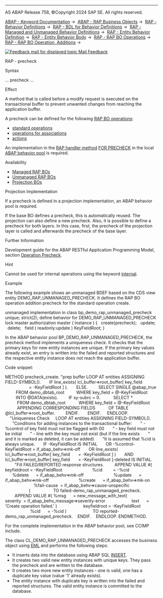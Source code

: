  

* * *

AS ABAP Release 758, ©Copyright 2024 SAP SE. All rights reserved.

[ABAP - Keyword Documentation](javascript:call_link\('abenabap.htm'\)) →  [ABAP - RAP Business Objects](javascript:call_link\('abenabap_rap.htm'\)) →  [RAP - Behavior Definitions](javascript:call_link\('abencds_bdef.htm'\)) →  [RAP - BDL for Behavior Definitions](javascript:call_link\('abenbdl.htm'\)) →  [RAP - Managed and Unmanaged Behavior Definitions](javascript:call_link\('abenbdl_rap_bo.htm'\)) →  [RAP - Entity Behavior Definition](javascript:call_link\('abenbdl_define_beh.htm'\)) →  [RAP - Entity Behavior Body](javascript:call_link\('abenbdl_body.htm'\)) →  [RAP - RAP BO Operations](javascript:call_link\('abenbdl_operations.htm'\)) →  [RAP - RAP BO Operation, Additions](javascript:call_link\('abenbdl_operations_additions.htm'\)) → 

 [![](Mail.gif?object=Mail.gif "Feedback mail for displayed topic") Mail Feedback](mailto:f1_help@sap.com?subject=Feedback%20on%20ABAP%20Documentation&body=Document:%20RAP%20-%20precheck%2C%20ABENBDL_PRECHECK%2C%20758%0D%0A%0D%0AError:%0D%0A%0D%0A%0D%0A%0D%0ASuggestion%20for%20improvement:)

RAP - precheck

Syntax

... precheck ...

Effect

A method that is called before a modify request is executed on the transactional buffer to prevent unwanted changes from reaching the application buffer.

A precheck can be defined for the following [RAP BO operations](javascript:call_link\('abenrap_bo_operation_glosry.htm'\) "Glossary Entry"):

-   [standard operations](javascript:call_link\('abenbdl_standard_operations.htm'\))
-   [operations for associations](javascript:call_link\('abenbdl_association.htm'\))
-   [actions](javascript:call_link\('abenbdl_nonstandard.htm'\))

An implementation in the [RAP handler method](javascript:call_link\('abenabp_handler_method_glosry.htm'\) "Glossary Entry") [FOR PRECHECK](javascript:call_link\('abaphandler_meth_precheck.htm'\)) in the local [ABAP behavior pool](javascript:call_link\('abenbehavior_pool_glosry.htm'\) "Glossary Entry") is required.

Availability

-   [Managed RAP BOs](javascript:call_link\('abenmanaged_rap_bo_glosry.htm'\) "Glossary Entry")
-   [Unmanaged RAP BOs](javascript:call_link\('abenunmanaged_rap_bo_glosry.htm'\) "Glossary Entry")
-   [Projection BOs](javascript:call_link\('abenrap_projection_bo_glosry.htm'\) "Glossary Entry")

Projection Implementation

If a precheck is defined in a projection implementation, an ABAP behavior pool is required.

If the base BO defines a precheck, this is automatically reused. The projection can also define a new precheck. Also, it is possible to define a precheck for both layers. In this case, first, the precheck of the projection layer is called and afterwards the precheck of the base layer.

Further Information

Development guide for the ABAP RESTful Application Programming Model, section [Operation Precheck](https://help.sap.com/docs/ABAP_Cloud/f055b8bf582d4f34b91da667bc1fcce6/f6e3880b641649b1b8247486579a1c9b?version=sap_cross_product_abap).

Hint

Cannot be used for internal operations using the keyword [internal](javascript:call_link\('abenbdl_internal.htm'\)).

Example

The following example shows an unmanaged BDEF based on the CDS view entity DEMO\_RAP\_UNMANAGED\_PRECHECK. It defines the RAP BO operation addition precheck for the standard operation create.

unmanaged
implementation in class bp\_demo\_rap\_unmanaged\_precheck unique;
strict(2);
define behavior for DEMO\_RAP\_UNMANAGED\_PRECHECK
lock master
authorization master ( instance )
{
  create(precheck);
  update;
  delete;
  field ( readonly:update ) KeyFieldRoot;
}

In the ABAP behavior pool BP\_DEMO\_RAP\_UNMANAGED\_PRECHECK, the precheck method implements a uniqueness check. It checks that the primary keys for new entity instances are unique. If the primary key values already exist, an entry is written into the failed and reported structures and the respective entity instance does not reach the application buffer.

Code snippet:

METHOD precheck\_create.
"prep buffer
LOOP AT entities ASSIGNING FIELD-SYMBOL(<buffer>).
      IF line\_exists( lcl\_buffer=>root\_buffer\[ key\_field
                      = <buffer>-KeyFieldRoot \] ).
      ELSE.
        SELECT SINGLE @abap\_true
         FROM demo\_dbtab\_root
         WHERE key\_field = @<buffer>-KeyFieldRoot
         INTO @DATA(exists).
        IF sy-subrc = 0.
          SELECT \*
          FROM demo\_dbtab\_root
          WHERE key\_field = @<buffer>-KeyFieldRoot
          APPENDING CORRESPONDING FIELDS
          OF TABLE @lcl\_buffer=>root\_buffer.
        ENDIF.
      ENDIF.
    ENDLOOP.
    "Uniqueness Check
    LOOP AT entities ASSIGNING FIELD-SYMBOL(<entity>).
      "Conditions for adding instances to the transactional buffer:
      " - %control of key field must not be flagged with 00
      " - key field must not be initial
      " - line with the key must not exist (but if the line exists
      "   and it is marked as deleted, it can be added)
      "It is assumed that %cid is always unique.
      IF <entity>-KeyFieldRoot IS INITIAL
      OR <entity>-%control-KeyFieldRoot = if\_abap\_behv=>mk-off
      OR line\_exists( lcl\_buffer=>root\_buffer\[ key\_field
      = <entity>-KeyFieldRoot \] )
      AND lcl\_buffer=>root\_buffer\[ key\_field
      = <entity>-KeyFieldRoot \]-deleted IS INITIAL.
        "Fill FAILED/REPORTED response structures.
        APPEND VALUE #( keyfieldroot = <entity>-KeyFieldRoot
                        %cid         = <entity>-%cid
                        %delete      = if\_abap\_behv=>mk-off
                        %update      = if\_abap\_behv=>mk-off
                        %create      = if\_abap\_behv=>mk-on
                        %fail-cause  = if\_abap\_behv=>cause-unspecific
                      )
                  TO failed-demo\_rap\_unmanaged\_precheck.
        APPEND VALUE #( %msg      = new\_message\_with\_text(
                     severity  = if\_abap\_behv\_message=>severity-error
                     text      = 'Create operation failed.' )
                     keyfieldroot = <entity>-KeyFieldRoot
                     %cid      = <entity>-%cid )
                     TO reported-demo\_rap\_unmanaged\_precheck.
   ENDIF.
   ENDLOOP.
ENDMETHOD.

For the complete implementation in the ABAP behavior pool, see CCIMP include.

The class CL\_DEMO\_RAP\_UNMANAGED\_PRECHECK accesses the business object using [EML](javascript:call_link\('abeneml_glosry.htm'\) "Glossary Entry") and performs the following steps:

-   It inserts data into the database using ABAP SQL [INSERT](javascript:call_link\('abapinsert_dbtab.htm'\)).
-   It creates two valid new entity instances with unique keys. They pass the precheck and are written to the database.
-   It creates two more new entity instances - one is valid, one has a duplicate key value (value '1' already exists).
-   The entity instance with duplicate key is written into the failed and reported structures. The valid entity instance is committed to the database.